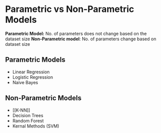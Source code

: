 # Parametric vs Non-Parametric Models

**Parametric Model:** No. of parameters does not change based on the dataset size
**Non-Parametric model**: No. of parameters change based on dataset size

## Parametric Models
- Linear Regression
- Logistic Regression
- Naive Bayes

## Non-Parametric Models

- [[K-NN]]
- Decision Trees
- Random Forest
- Kernal Methods (SVM)
